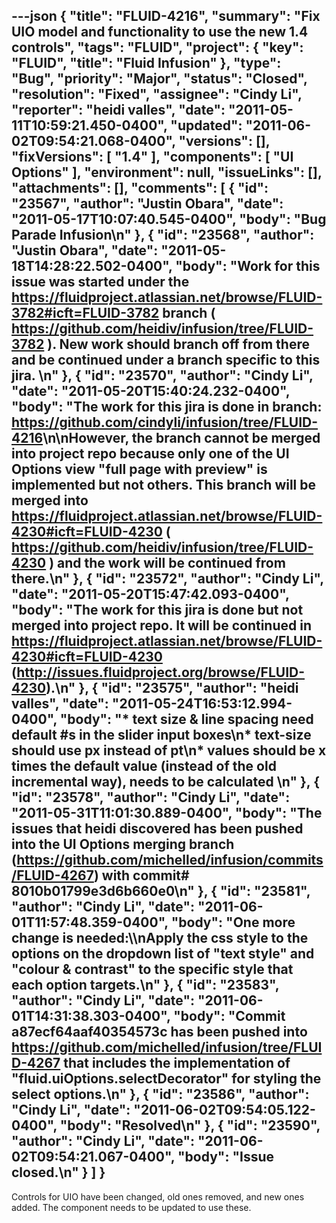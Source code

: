 ---json
{
  "title": "FLUID-4216",
  "summary": "Fix UIO model and functionality to use the new 1.4 controls",
  "tags": "FLUID",
  "project": {
    "key": "FLUID",
    "title": "Fluid Infusion"
  },
  "type": "Bug",
  "priority": "Major",
  "status": "Closed",
  "resolution": "Fixed",
  "assignee": "Cindy Li",
  "reporter": "heidi valles",
  "date": "2011-05-11T10:59:21.450-0400",
  "updated": "2011-06-02T09:54:21.068-0400",
  "versions": [],
  "fixVersions": [
    "1.4"
  ],
  "components": [
    "UI Options"
  ],
  "environment": null,
  "issueLinks": [],
  "attachments": [],
  "comments": [
    {
      "id": "23567",
      "author": "Justin Obara",
      "date": "2011-05-17T10:07:40.545-0400",
      "body": "Bug Parade Infusion\n"
    },
    {
      "id": "23568",
      "author": "Justin Obara",
      "date": "2011-05-18T14:28:22.502-0400",
      "body": "Work for this issue was started under the <https://fluidproject.atlassian.net/browse/FLUID-3782#icft=FLUID-3782> branch ( <https://github.com/heidiv/infusion/tree/FLUID-3782> ). New work should branch off from there and be continued under a branch specific to this jira.&#x20;\n"
    },
    {
      "id": "23570",
      "author": "Cindy Li",
      "date": "2011-05-20T15:40:24.232-0400",
      "body": "The work for this jira is done in branch: <https://github.com/cindyli/infusion/tree/FLUID-4216>\n\nHowever, the branch cannot be merged into project repo because only one of the UI Options view \"full page with preview\" is implemented but not others. This branch will be merged into <https://fluidproject.atlassian.net/browse/FLUID-4230#icft=FLUID-4230> ( <https://github.com/heidiv/infusion/tree/FLUID-4230>  ) and the work will be continued from there.\n"
    },
    {
      "id": "23572",
      "author": "Cindy Li",
      "date": "2011-05-20T15:47:42.093-0400",
      "body": "The work for this jira is done but not merged into project repo. It will be continued in <https://fluidproject.atlassian.net/browse/FLUID-4230#icft=FLUID-4230> (<http://issues.fluidproject.org/browse/FLUID-4230>).\n"
    },
    {
      "id": "23575",
      "author": "heidi valles",
      "date": "2011-05-24T16:53:12.994-0400",
      "body": "* text size & line spacing need default #s in the slider input boxes\n* text-size should use px instead of pt\n* values should be x times the default value (instead of the old incremental way), needs to be calculated&#x20;\n"
    },
    {
      "id": "23578",
      "author": "Cindy Li",
      "date": "2011-05-31T11:01:30.889-0400",
      "body": "The issues that heidi discovered has been pushed into the UI Options merging branch (<https://github.com/michelled/infusion/commits/FLUID-4267>) with commit# 8010b01799e3d6b660e0\n"
    },
    {
      "id": "23581",
      "author": "Cindy Li",
      "date": "2011-06-01T11:57:48.359-0400",
      "body": "One more change is needed:\\\nApply the css style to the options on the dropdown list of \"text style\" and \"colour & contrast\" to the specific style that each option targets.\n"
    },
    {
      "id": "23583",
      "author": "Cindy Li",
      "date": "2011-06-01T14:31:38.303-0400",
      "body": "Commit a87ecf64aaf40354573c has been pushed into <https://github.com/michelled/infusion/tree/FLUID-4267> that includes the implementation of \"fluid.uiOptions.selectDecorator\" for styling the select options.\n"
    },
    {
      "id": "23586",
      "author": "Cindy Li",
      "date": "2011-06-02T09:54:05.122-0400",
      "body": "Resolved\n"
    },
    {
      "id": "23590",
      "author": "Cindy Li",
      "date": "2011-06-02T09:54:21.067-0400",
      "body": "Issue closed.\n"
    }
  ]
}
---
Controls for UIO have been changed, old ones removed, and new ones added. The component needs to be updated to use these.

        